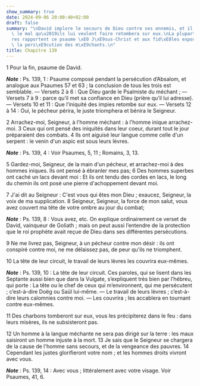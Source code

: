 ```yaml
---
show_summary: true
date: 2024-09-06 20:00:40+02:00
draft: false
summary: "\nDavid implore le secours de Dieu contre ses ennemis, et il pr\xE9dit que\
  \ le mal qu\u2019ils lui veulent faire retombera sur eux.\nLa plupart des P\xE8\
  res rapportent ce psaume \xE0 J\xE9sus-Christ et aux fid\xE8les expos\xE9s \xE0\
  \ la pers\xE9cution des m\xE9chants.\n"
title: Chapitre 139
---
```





1 Pour la fin, psaume de David.

***Note*** :  Ps. 139, 1 : Psaume composé pendant la persécution d’Absalom, et analogue aux Psaumes 57 et 63 ; la conclusion de tous les trois est semblable. ― Versets 2 à 6 : Que Dieu garde le Psalmiste du méchant ; ― Versets 7 à 9 : parce qu’il met sa confiance en Dieu (prière qu’il lui adresse). ― Versets 10 et 11 : Que l’iniquité des impies retombe sur eux. ― Versets 12 à 14 : Oui, le pécheur périra, le juste triomphera et bénira le Seigneur.


2 Arrachez-moi, Seigneur, à l'homme méchant : à l'homme inique arrachez-moi. 3 Ceux qui ont pensé des iniquités dans leur coeur, durant tout le jour préparaient des combats. 4 Ils ont aiguisé leur langue comme celle d'un serpent : le venin d'un aspic est sous leurs lèvres.

***Note*** :  Ps. 139, 4 : Voir Psaumes, 5, 11 ; Romains, 3, 13.


5 Gardez-moi, Seigneur, de la main d'un pécheur, et arrachez-moi à des hommes iniques. Ils ont pensé à ébranler mes pas; 6 Des hommes superbes ont caché un lacs devant moi : Et ils ont tendu des cordes en lacs, le long du chemin ils ont posé une pierre d'achoppement devant moi.


7 J'ai dit au Seigneur : C'est vous qui êtes mon Dieu ; exaucez, Seigneur, la voix de ma supplication. 8 Seigneur, Seigneur, la force de mon salut, vous avez couvert ma tête de votre ombre au jour du combat;

***Note*** :  Ps. 139, 8 : Vous avez, etc. On explique ordinairement ce verset de David, vainqueur de Goliath ; mais on peut aussi l’entendre de la protection que le roi prophète avait reçue de Dieu dans ses différentes persécutions.

9 Ne me livrez pas, Seigneur, à un pécheur contre mon désir : ils ont conspiré contre moi, ne me délaissez pas, de peur qu'ils ne triomphent.


10 La tête de leur circuit, le travail de leurs lèvres les couvrira eux-mêmes.

***Note*** :  Ps. 139, 10 : La tête de leur circuit. Ces paroles, qui se lisent dans les Septante aussi bien que dans la Vulgate, s’expliquent très bien par l’hébreu, qui porte : La tête ou le chef de ceux qui m’environnent, qui me persécutent ; c’est-à-dire Doëg ou Saül lui-même. ― Le travail de leurs lèvres ; c’est-à-dire leurs calomnies contre moi. ― Les couvrira ; les accablera en tournant contre eux-mêmes.

11 Des charbons tomberont sur eux, vous les précipiterez dans le feu : dans leurs misères, ils ne subsisteront pas.


12 Un homme à la langue méchante ne sera pas dirigé sur la terre : les maux saisiront un homme injuste à la mort. 13 Je sais que le Seigneur se chargera de la cause de l'homme sans secours, et de la vengeance des pauvres. 14 Cependant les justes glorifieront votre nom ; et les hommes droits vivront avec vous.

***Note*** :  Ps. 139, 14 : Avec vous ; littéralement avec votre visage. Voir Psaumes, 41, 6.

